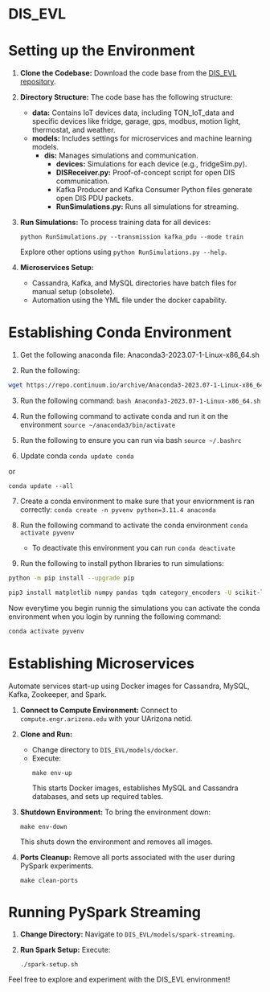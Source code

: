 # DIS_EVL

# Setting up the Environment

1. **Clone the Codebase:**
   Download the code base from the [DIS_EVL repository](https://github.com/martinmanuel9/DIS_EVL).

2. **Directory Structure:**
   The code base has the following structure:

   - **data:** Contains IoT devices data, including TON_IoT_data and specific devices like fridge, garage, gps, modbus, motion light, thermostat, and weather.
   - **models:** Includes settings for microservices and machine learning models.
     - **dis:** Manages simulations and communication.
       - **devices:** Simulations for each device (e.g., fridgeSim.py).
       - **DISReceiver.py:** Proof-of-concept script for open DIS communication.
       - Kafka Producer and Kafka Consumer Python files generate open DIS PDU packets.
       - **RunSimulations.py:** Runs all simulations for streaming.

3. **Run Simulations:**
   To process training data for all devices:

   ```batch
   python RunSimulations.py --transmission kafka_pdu --mode train
   ```

   Explore other options using `python RunSimulations.py --help`.

4. **Microservices Setup:**
   - Cassandra, Kafka, and MySQL directories have batch files for manual setup (obsolete).
   - Automation using the YML file under the docker capability.

# Establishing Conda Environment

1. Get the following anaconda file:
   Anaconda3-2023.07-1-Linux-x86_64.sh

2. Run the following:

```bash
wget https://repo.continuum.io/archive/Anaconda3-2023.07-1-Linux-x86_64.sh
```

3. Run the following command:
   `bash Anaconda3-2023.07-1-Linux-x86_64.sh`

4. Run the following command to activate conda and run it on the environment
   `source ~/anaconda3/bin/activate`

5. Run the following to ensure you can run via bash
   `source ~/.bashrc`

6. Update conda
   `conda update conda`

or

`conda update --all`

7. Create a conda environment to make sure that your enviornment is ran correctly:
   `conda create -n pyvenv python=3.11.4 anaconda`

8. Run the following command to activate the conda environment
   `conda activate pyvenv`

   - To deactivate this environment you can run `conda deactivate`

9. Run the following to install python libraries to run simulations:

```bash
python -m pip install --upgrade pip
```

```bash
pip3 install matplotlib numpy pandas tqdm category_encoders -U scikit-learn threadpoolctl==3.1.0
```

Now everytime you begin runnig the simulations you can activate the conda environment when you login by running the following command:

```bash
conda activate pyvenv
```

# Establishing Microservices

Automate services start-up using Docker images for Cassandra, MySQL, Kafka, Zookeeper, and Spark.

1. **Connect to Compute Environment:**
   Connect to `compute.engr.arizona.edu` with your UArizona netid.

2. **Clone and Run:**

   - Change directory to `DIS_EVL/models/docker`.
   - Execute:
     ```batch
     make env-up
     ```
     This starts Docker images, establishes MySQL and Cassandra databases, and sets up required tables.

3. **Shutdown Environment:**
   To bring the environment down:

   ```batch
   make env-down
   ```

   This shuts down the environment and removes all images.

4. **Ports Cleanup:**
   Remove all ports associated with the user during PySpark experiments.
   ```batch
   make clean-ports
   ```

# Running PySpark Streaming

1. **Change Directory:**
   Navigate to `DIS_EVL/models/spark-streaming`.

2. **Run Spark Setup:**
   Execute:
   ```batch
   ./spark-setup.sh
   ```

Feel free to explore and experiment with the DIS_EVL environment!
